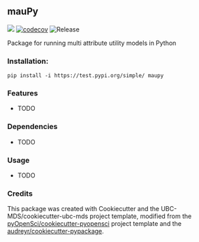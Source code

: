 ## mauPy 

![](https://github.com/katieb1/maupy/workflows/build/badge.svg) [![codecov](https://codecov.io/gh/katieb1/maupy/branch/main/graph/badge.svg)](https://codecov.io/gh/katieb1/maupy) ![Release](https://github.com/katieb1/maupy/workflows/Release/badge.svg)

Package for running multi attribute utility models in Python

### Installation:

```
pip install -i https://test.pypi.org/simple/ maupy
```

### Features
- TODO

### Dependencies

- TODO

### Usage

- TODO

### Credits
This package was created with Cookiecutter and the UBC-MDS/cookiecutter-ubc-mds project template, modified from the [pyOpenSci/cookiecutter-pyopensci](https://github.com/pyOpenSci/cookiecutter-pyopensci) project template and the [audreyr/cookiecutter-pypackage](https://github.com/audreyr/cookiecutter-pypackage).